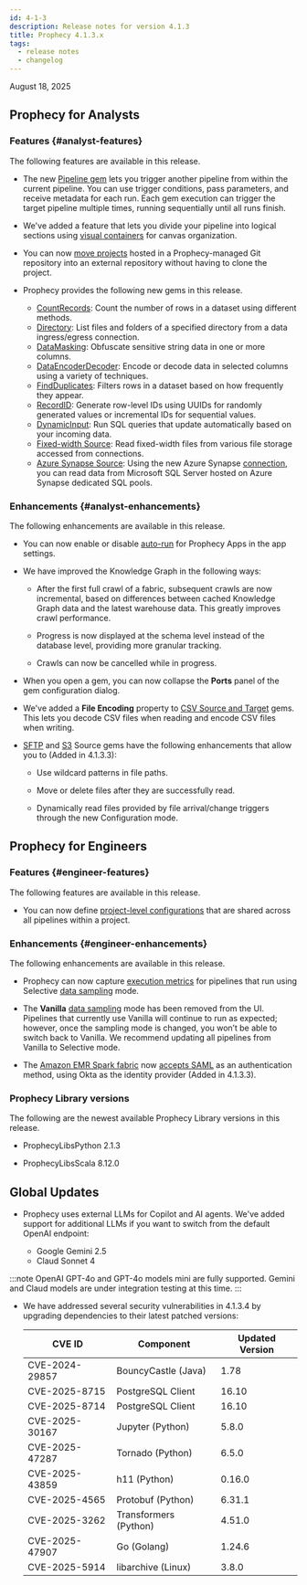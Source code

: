 ```yaml
---
id: 4-1-3
description: Release notes for version 4.1.3
title: Prophecy 4.1.3.x
tags:
  - release notes
  - changelog
---
```


August 18, 2025

## Prophecy for Analysts

### Features {#analyst-features}

The following features are available in this release.

- The new [Pipeline gem](/analysts/pipeline-trigger-gem) lets you trigger another pipeline from within the current pipeline. You can use trigger conditions, pass parameters, and receive metadata for each run. Each gem execution can trigger the target pipeline multiple times, running sequentially until all runs finish.

- We've added a feature that lets you divide your pipeline into logical sections using [visual containers](/analysts/containers) for canvas organization.

- You can now [move projects](/analysts/migrate-managed-projects) hosted in a Prophecy-managed Git repository into an external repository without having to clone the project.

- Prophecy provides the following new gems in this release.

  - [CountRecords](/analysts/count-records): Count the number of rows in a dataset using different methods.
  - [Directory](/analysts/directory): List files and folders of a specified directory from a data ingress/egress connection.
  - [DataMasking](/analysts/data-masking): Obfuscate sensitive string data in one or more columns.
  - [DataEncoderDecoder](/analysts/encode-decode): Encode or decode data in selected columns using a variety of techniques.
  - [FindDuplicates](/analysts/find-duplicates): Filters rows in a dataset based on how frequently they appear.
  - [RecordID](/analysts/record-id): Generate row-level IDs using UUIDs for randomly generated values or incremental IDs for sequential values.
  - [DynamicInput](/analysts/dynamic-input): Run SQL queries that update automatically based on your incoming data.
  - [Fixed-width Source](/analysts/fixed-width): Read fixed-width files from various file storage accessed from connections.
  - [Azure Synapse Source](/analysts/synapse): Using the new Azure Synapse [connection](/administration/fabrics/prophecy-fabrics/connections/synapse), you can read data from Microsoft SQL Server hosted on Azure Synapse dedicated SQL pools.

### Enhancements {#analyst-enhancements}

The following enhancements are available in this release.

- You can now enable or disable [auto-run](/analysts/app-settings) for Prophecy Apps in the app settings.

- We have improved the Knowledge Graph in the following ways:

  - After the first full crawl of a fabric, subsequent crawls are now incremental, based on differences between cached Knowledge Graph data and the latest warehouse data. This greatly improves crawl performance.

  - Progress is now displayed at the schema level instead of the database level, providing more granular tracking.

  - Crawls can now be cancelled while in progress.

- When you open a gem, you can now collapse the **Ports** panel of the gem configuration dialog.

- We've added a **File Encoding** property to [CSV Source and Target](/analysts/csv) gems. This lets you decode CSV files when reading and encode CSV files when writing.

- [SFTP](/analysts/sftp-gem) and [S3](/analysts/s3-gem) Source gems have the following enhancements that allow you to (Added in 4.1.3.3):

  - Use wildcard patterns in file paths.

  - Move or delete files after they are successfully read.

  - Dynamically read files provided by file arrival/change triggers through the new Configuration mode.

## Prophecy for Engineers

### Features {#engineer-features}

The following features are available in this release.

- You can now define [project-level configurations](/engineers/configurations) that are shared across all pipelines within a project.

### Enhancements {#engineer-enhancements}

The following enhancements are available in this release.

- Prophecy can now capture [execution metrics](/engineers/execution-metrics/) for pipelines that run using Selective [data sampling](/engineers/data-sampling) mode.

- The **Vanilla** [data sampling](/engineers/data-sampling) mode has been removed from the UI. Pipelines that currently use Vanilla will continue to run as expected; however, once the sampling mode is changed, you won’t be able to switch back to Vanilla. We recommend updating all pipelines from Vanilla to Selective mode.

- The [Amazon EMR Spark fabric](/administration/fabrics/Spark-fabrics/emr) now [accepts SAML](/administration/authentication/emr-saml) as an authentication method, using Okta as the identity provider (Added in 4.1.3.3).

### Prophecy Library versions

The following are the newest available Prophecy Library versions in this release.

- ProphecyLibsPython 2.1.3

- ProphecyLibsScala 8.12.0

## Global Updates

- Prophecy uses external LLMs for Copilot and AI agents. We've added support for additional LLMs if you want to switch from the default OpenAI endpoint:

  - Google Gemini 2.5
  - Claud Sonnet 4

:::note
OpenAI GPT-4o and GPT-4o models mini are fully supported. Gemini and Claud models are under integration testing at this time.
:::

- We have addressed several security vulnerabilities in 4.1.3.4 by upgrading dependencies to their latest patched versions:

  | CVE ID         | Component             | Updated Version |
  | -------------- | --------------------- | --------------- |
  | CVE-2024-29857 | BouncyCastle (Java)   | 1.78            |
  | CVE-2025-8715  | PostgreSQL Client     | 16.10           |
  | CVE-2025-8714  | PostgreSQL Client     | 16.10           |
  | CVE-2025-30167 | Jupyter (Python)      | 5.8.0           |
  | CVE-2025-47287 | Tornado (Python)      | 6.5.0           |
  | CVE-2025-43859 | h11 (Python)          | 0.16.0          |
  | CVE-2025-4565  | Protobuf (Python)     | 6.31.1          |
  | CVE-2025-3262  | Transformers (Python) | 4.51.0          |
  | CVE-2025-47907 | Go (Golang)           | 1.24.6          |
  | CVE-2025-5914  | libarchive (Linux)    | 3.8.0           |
